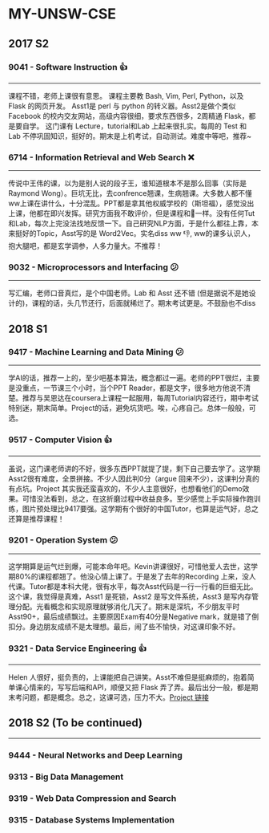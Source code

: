 # MY-UNSW-CSE
## 2017 S2

### 9041 - Software Instruction 👍
---
课程不错，老师上课很有意思。 课程主要教 Bash, Vim, Perl, Python，以及 Flask 的网页开发。 Asst1是 perl 与 python 的转义器。Asst2是做个类似 Facebook 的校内交友网站，高级内容很细，要求东西很多，2周精通 Flask，都是要自学。 这门课有 Lecture，tutorial和Lab 上起来很扎实。每周的 Test 和 Lab 不停巩固知识，挺好的。期末是上机考试，自动测试。难度中等吧，推荐~


### 6714 - Information Retrieval and Web Search ❌
---
传说中王伟的课，以为是别人说的段子王，谁知道根本不是那么回事（实际是Raymond Wong）。巨坑无比，去confrence翘课，生病翘课。大多数人都不懂ww上课在讲什么，十分混乱。PPT都是拿其他权威学校的（斯坦福），感觉没出上课，他都在即兴发挥。研究方面我不敢评价，但是课程和💩一样。没有任何Tut和Lab，每次上完没法找地反馈一下。自己研究NLP方面，于是什么都往上靠，本来挺好的Topic，Asst写的是 Word2Vec。实名diss ww 👎, ww的课多认识人，抱大腿吧，都是玄学调参，人多力量大。不推荐！

### 9032 - Microprocessors and Interfacing 😕
---

写汇编，老师口音真烂，是个中国老师。Lab 和 Asst 还不错 (但是据说不是她设计的)，课程的话，头几节还行，后面就稀烂了。期末考试更是。不鼓励也不diss

## 2018 S1
### 9417 - Machine Learning and Data Mining 😕
---
学AI的话，推荐一上的，至少吧基本算法，概念都过一遍。老师的PPT很烂，主要是没重点，一节课三个小时，当个PPT Reader，都是文字，很多地方他说不清楚。推荐与吴恩达在coursera上课程一起服用，每周Tutorial内容还行，期中考试特别迷，期末简单。Project的话，避免坑货吧。唉，心疼自己。总体一般般，可选。

### 9517 - Computer Vision 👍
---
虽说，这门课老师讲的不好，很多东西PPT就提了提，剩下自己要去学了。这学期Asst2很有难度，全景拼接。不少人因此判0分（argue 回来不少），这课判分真的有点坑。Project 其实我还蛮喜欢的，不少人主意很好，也想看他们的Demo效果。可惜没法看到，总之，在这折磨过程中收益良多。至少感觉上手实际操作跑训练，图片预处理比9417要强。这学期有个很好的中国Tutor，也算是运气好，总之还算是推荐课程！


### 9201 - Operation System 😕
---
这学期算是运气烂到爆，可能本命年吧。Kevin讲课很好，可惜他爱人去世，这学期80%的课程都翘了。他没心情上课了。于是发了去年的Recording 上来，没人代课。Tutor都是本科大佬，很有水平，每次Asst代码是一行一行看的巨细无比。这个课，我觉得是真难，Asst1 是死锁，Asst2 是写文件系统，Asst3 是写内存管理分配。光看概念和实现原理就够消化几天了。期末是深坑，不少朋友平时Asst90+，最后成绩飘过。主要原因Exam有40分是Negative mark，就是错了倒扣分。身边朋友成绩不是太理想。最后，闹了些不愉快，对这课印象不好。

### 9321 - Data Service Engineering 👍
---
Helen 人很好，挺负责的，上课能把自己讲笑。Asst不难但是挺麻烦的，抱着简单课心情来的，写写后端和API，顺便又把 Flask 弄了弄。最后出分一般，都是期末考问题，都是概念。总之，这课可选，压力不大。[Project 链接](https://github.com/lmcmz/Junipy)

## 2018 S2 (To be continued)
---
### 9444 - Neural Networks and Deep Learning
### 9313 - Big Data Management
### 9319 - Web Data Compression and Search
### 9315 - Database Systems Implementation 